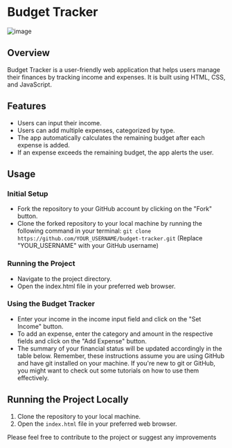 # Budget Tracker

![image](https://github.com/EleoXDA/Expense_Tracker_JS/assets/27622683/af2a1f4a-5860-4b83-9baa-8b314c7025e6)

## Overview

Budget Tracker is a user-friendly web application that helps users manage their finances by tracking income and expenses. It is built using HTML, CSS, and JavaScript.

## Features

- Users can input their income.
- Users can add multiple expenses, categorized by type.
- The app automatically calculates the remaining budget after each expense is added.
- If an expense exceeds the remaining budget, the app alerts the user.

## Usage

### Initial Setup
- Fork the repository to your GitHub account by clicking on the "Fork" button.
- Clone the forked repository to your local machine by running the following command in your terminal: 
```git clone https://github.com/YOUR_USERNAME/budget-tracker.git```
(Replace "YOUR_USERNAME" with your GitHub username)
### Running the Project
- Navigate to the project directory.
- Open the index.html file in your preferred web browser.
### Using the Budget Tracker
- Enter your income in the income input field and click on the "Set Income" button.
- To add an expense, enter the category and amount in the respective fields and click on the "Add Expense" button.
- The summary of your financial status will be updated accordingly in the table below.
Remember, these instructions assume you are using GitHub and have git installed on your machine. If you're new to git or GitHub, you might want to check out some tutorials on how to use them effectively.

## Running the Project Locally

1. Clone the repository to your local machine.
2. Open the `index.html` file in your preferred web browser.

Please feel free to contribute to the project or suggest any improvements
